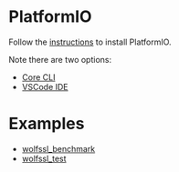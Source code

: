 # PlatformIO

Follow the [instructions](https://docs.platformio.org/en/latest/core/installation/methods/index.html) to install PlatformIO.

Note there are two options:

- [Core CLI](https://docs.platformio.org/en/latest/core/index.html)
- [VSCode IDE](https://docs.platformio.org/en/latest/integration/ide/vscode.html#ide-vscode)

# Examples

- [wolfssl_benchmark](./wolfssl_benchmark/README.md)
- [wolfssl_test](./wolfssl_test/README.md)
